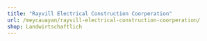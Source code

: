 ```yaml
---
title: "Rayvill Electrical Construction Coorperation"
url: /meycauayan/rayvill-electrical-construction-coorperation/
shop: Landwirtschaftlich
---
```

